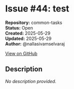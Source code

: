 # Issue #44: test

**Repository:** common-tasks  
**Status:** Open  
**Created:** 2025-05-29  
**Updated:** 2025-05-29  
**Author:** @nallasivamselvaraj  

[View on GitHub](https://github.com/Simtestlab/common-tasks/issues/44)

## Description

*No description provided.*